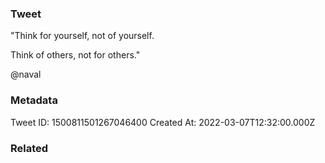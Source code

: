 ### Tweet
"Think for yourself, not of yourself. 

Think of others, not for others."

@naval

### Metadata
Tweet ID: 1500811501267046400
Created At: 2022-03-07T12:32:00.000Z

### Related

